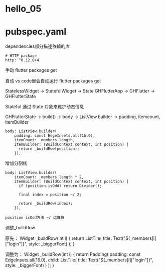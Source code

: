 # hello_05

pubspec.yaml
============
dependencies部分描述依赖的库

    # HTTP package
    http: ^0.12.0+4

手动
flutter packages get

自动
vs code里会自动运行 flutter packages get

StatelessWidget -> StatefulWidget -> State<GHFlutter>
GHFlutterApp -> GHFlutter -> GHFlutterState

Stateful 通过 State 对象来维护动态信息

GHFlutterState -> build() -> body -> ListView.builder -> padding, itemcount, itemBuilder

    body: ListView.builder(
        padding: const EdgeInsets.all(16.0),
        itemCount: _members.length,
        itemBuilder: (BuildContext context, int position) {
          return _buildRow(position);
        }),

增加分割线

    body: ListView.builder(
        itemCount: _members.length * 2,
        itemBuilder: (BuildContext context, int position) {
          if (position.isOdd) return Divider();

          final index = position ~/ 2;
          
          return _buildRow(index);
        }),

    position isOdd方法 ~/ 运算符

调整_buildRow
 
原先：
    Widget _buildRow(int i) {
        return ListTile(
        title: Text("${_members[i]["login"]}", style: _biggerFont)
        );
    }

调整为：
    Widget _buildRow(int i) {
        return Padding(
            padding: const EdgeInsets.all(16.0),
            child: ListTile(
                title: Text("${_members[i]["login"]}", style: _biggerFont)
            )
        );
    }